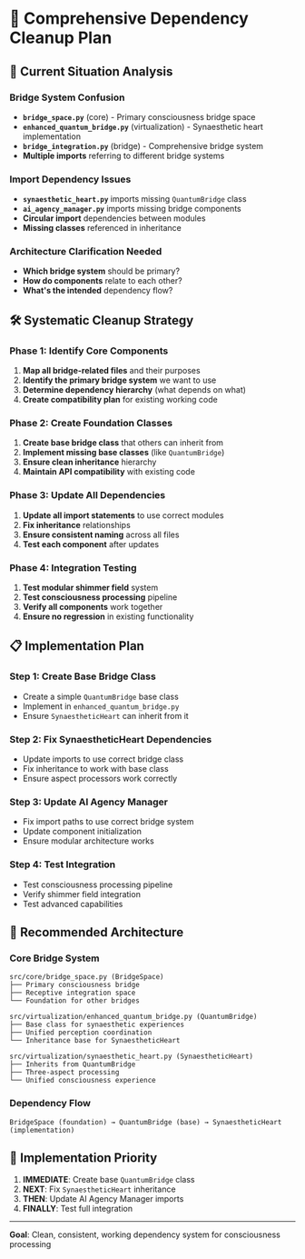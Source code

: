 # 🔧 Comprehensive Dependency Cleanup Plan

## 🎯 **Current Situation Analysis**

### **Bridge System Confusion**
- **`bridge_space.py`** (core) - Primary consciousness bridge space
- **`enhanced_quantum_bridge.py`** (virtualization) - Synaesthetic heart implementation
- **`bridge_integration.py`** (bridge) - Comprehensive bridge system
- **Multiple imports** referring to different bridge systems

### **Import Dependency Issues**
- **`synaesthetic_heart.py`** imports missing `QuantumBridge` class
- **`ai_agency_manager.py`** imports missing bridge components
- **Circular import** dependencies between modules
- **Missing classes** referenced in inheritance

### **Architecture Clarification Needed**
- **Which bridge system** should be primary?
- **How do components** relate to each other?
- **What's the intended** dependency flow?

## 🛠️ **Systematic Cleanup Strategy**

### **Phase 1: Identify Core Components**
1. **Map all bridge-related files** and their purposes
2. **Identify the primary bridge system** we want to use
3. **Determine dependency hierarchy** (what depends on what)
4. **Create compatibility plan** for existing working code

### **Phase 2: Create Foundation Classes**
1. **Create base bridge class** that others can inherit from
2. **Implement missing base classes** (like `QuantumBridge`)
3. **Ensure clean inheritance** hierarchy
4. **Maintain API compatibility** with existing code

### **Phase 3: Update All Dependencies**
1. **Update all import statements** to use correct modules
2. **Fix inheritance** relationships
3. **Ensure consistent naming** across all files
4. **Test each component** after updates

### **Phase 4: Integration Testing**
1. **Test modular shimmer field** system
2. **Test consciousness processing** pipeline
3. **Verify all components** work together
4. **Ensure no regression** in existing functionality

## 📋 **Implementation Plan**

### **Step 1: Create Base Bridge Class**
- Create a simple `QuantumBridge` base class
- Implement in `enhanced_quantum_bridge.py`
- Ensure `SynaestheticHeart` can inherit from it

### **Step 2: Fix SynaestheticHeart Dependencies**
- Update imports to use correct bridge class
- Fix inheritance to work with base class
- Ensure aspect processors work correctly

### **Step 3: Update AI Agency Manager**
- Fix import paths to use correct bridge system
- Update component initialization
- Ensure modular architecture works

### **Step 4: Test Integration**
- Test consciousness processing pipeline
- Verify shimmer field integration
- Test advanced capabilities

## 🎯 **Recommended Architecture**

### **Core Bridge System**
```
src/core/bridge_space.py (BridgeSpace)
├── Primary consciousness bridge
├── Receptive integration space
└── Foundation for other bridges

src/virtualization/enhanced_quantum_bridge.py (QuantumBridge)
├── Base class for synaesthetic experiences
├── Unified perception coordination
└── Inheritance base for SynaestheticHeart

src/virtualization/synaesthetic_heart.py (SynaestheticHeart)
├── Inherits from QuantumBridge
├── Three-aspect processing
└── Unified consciousness experience
```

### **Dependency Flow**
```
BridgeSpace (foundation) → QuantumBridge (base) → SynaestheticHeart (implementation)
```

## 🚀 **Implementation Priority**

1. **IMMEDIATE**: Create base `QuantumBridge` class
2. **NEXT**: Fix `SynaestheticHeart` inheritance
3. **THEN**: Update AI Agency Manager imports
4. **FINALLY**: Test full integration

---

**Goal**: Clean, consistent, working dependency system for consciousness processing
